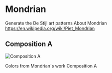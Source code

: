 # Mondrian
Generate the De Stijl art patterns
About Mondrian https://en.wikipedia.org/wiki/Piet_Mondrian

## Composition A

![Composition A](https://github.com/Lucassssss/Mondrian/examples/images/compositonA.png)

Colors from Mondrian`s work Composition A
